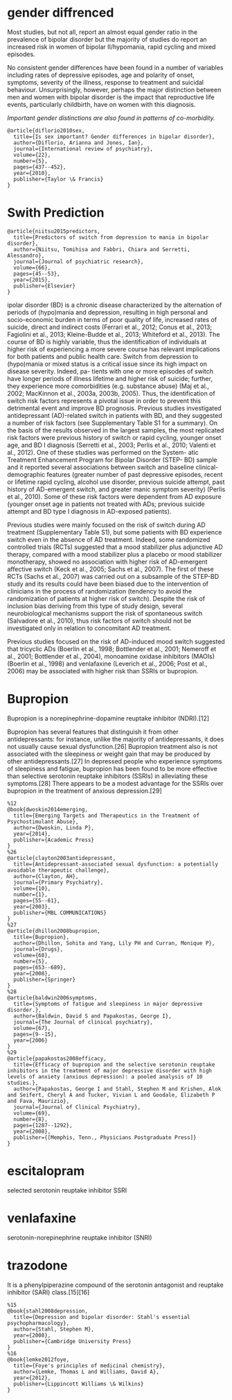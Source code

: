 # gender diffrenced

Most studies, but not all, report an almost equal gender ratio in the prevalence of bipolar disorder but the majority of studies do report an increased risk in women of bipolar II/hypomania, rapid cycling and mixed episodes. 


No consistent gender differences have been found in a number of variables including rates of depressive episodes, age and polarity of onset, symptoms, severity of the illness, response to treatment and suicidal behaviour. Unsurprisingly, however, perhaps the major distinction between men and women with bipolar disorder is the impact that reproductive life events, particularly childbirth, have on women with this diagnosis.


*Important gender distinctions are also found in patterns of co-morbidity.*



```
@article{diflorio2010sex,
  title={Is sex important? Gender differences in bipolar disorder},
  author={Diflorio, Arianna and Jones, Ian},
  journal={International review of psychiatry},
  volume={22},
  number={5},
  pages={437--452},
  year={2010},
  publisher={Taylor \& Francis}
}
```



# Swith Prediction

```
@article{niitsu2015predictors,
  title={Predictors of switch from depression to mania in bipolar disorder},
  author={Niitsu, Tomihisa and Fabbri, Chiara and Serretti, Alessandro},
  journal={Journal of psychiatric research},
  volume={66},
  pages={45--53},
  year={2015},
  publisher={Elsevier}
}
```

ipolar disorder (BD) is a chronic disease characterized by the
alternation of periods of (hypo)mania and depression, resulting in
high personal and socio-economic burden in terms of poor quality
of life, increased rates of suicide, direct and indirect costs (Ferrari
et al., 2012; Conus et al., 2013; Fagiolini et al., 2013; Kleine-Budde
et al., 2013; Whiteford et al., 2013). The course of BD is highly
variable, thus the identification of individuals at higher risk of
experiencing a more severe course has relevant implications for
both patients and public health care.
Switch from depression to (hypo)mania or mixed status is a
critical issue since its high impact on disease severity. Indeed, pa-
tients with one or more episodes of switch have longer periods of
illness lifetime and higher risk of suicide; further, they experience
more comorbidities (e.g. substance abuse) (Maj et al., 2002;
MacKinnon et al., 2003a, 2003b, 2005). Thus, the identification of
switch risk factors represents a pivotal issue in order to prevent this
detrimental event and improve BD prognosis. Previous studies
investigated antidepressant (AD)-related switch in patients with
BD, and they suggested a number of risk factors (see
Supplementary Table S1 for a summary). On the basis of the results
observed in the largest samples, the most replicated risk factors
were previous history of switch or rapid cycling, younger onset age,
and BD I diagnosis (Serretti et al., 2003; Perlis et al., 2010; Valenti
et al., 2012). One of these studies was performed on the System-
atic Treatment Enhancement Program for Bipolar Disorder (STEP-
BD) sample and it reported several associations between switch
and baseline clinical-demographic features (greater number of past
depressive episodes, recent or lifetime rapid cycling, alcohol use
disorder, previous suicide attempt, past history of AD-emergent
switch, and greater manic symptom severity) (Perlis et al., 2010).
Some of these risk factors were dependent from AD exposure
(younger onset age in patients not treated with ADs; previous
suicide attempt and BD type I diagnosis in AD-exposed patients).

Previous studies were mainly focused on the risk of switch
during AD treatment (Supplementary Table S1), but some patients
with BD experience switch even in the absence of AD treatment.
Indeed, some randomized controlled trials (RCTs) suggested that a
mood stabilizer plus adjunctive AD therapy, compared with a mood
stabilizer plus a placebo or mood stabilizer monotherapy, showed
no association with higher risk of AD-emergent affective switch
(Keck et al., 2005; Sachs et al., 2007). The first of these RCTs (Sachs
et al., 2007) was carried out on a subsample of the STEP-BD study
and its results could have been biased due to the intervention of
clinicians in the process of randomization (tendency to avoid the
randomization of patients at higher risk of switch). Despite the risk
of inclusion bias deriving from this type of study design, several
neurobiological mechanisms support the risk of spontaneous
switch (Salvadore et al., 2010), thus risk factors of switch should not
be investigated only in relation to concomitant AD treatment.

Previous studies focused on the risk of AD-induced mood switch
suggested that tricyclic ADs (Boerlin et al., 1998; Bottlender et al.,
2001; Nemeroff et al., 2001; Bottlender et al., 2004), monoamine
oxidase inhibitors (MAOIs) (Boerlin et al., 1998) and venlafaxine
(Leverich et al., 2006; Post et al., 2006) may be associated with
higher risk than SSRIs or bupropion.


# Bupropion

Bupropion is a norepinephrine-dopamine reuptake inhibitor (NDRI).[12]

Bupropion has several features that distinguish it from other antidepressants: for instance, unlike the majority of antidepressants, it does not usually cause sexual dysfunction.[26] Bupropion treatment also is not associated with the sleepiness or weight gain that may be produced by other antidepressants.[27] In depressed people who experience symptoms of sleepiness and fatigue, bupropion has been found to be more effective than selective serotonin reuptake inhibitors (SSRIs) in alleviating these symptoms.[28] There appears to be a modest advantage for the SSRIs over bupropion in the treatment of anxious depression.[29]
```
%12
@book{dwoskin2014emerging,
  title={Emerging Targets and Therapeutics in the Treatment of Psychostimulant Abuse},
  author={Dwoskin, Linda P},
  year={2014},
  publisher={Academic Press}
}
%26
@article{clayton2003antidepressant,
  title={Antidepressant-associated sexual dysfunction: a potentially avoidable therapeutic challenge},
  author={Clayton, AH},
  journal={Primary Psychiatry},
  volume={10},
  number={1},
  pages={55--61},
  year={2003},
  publisher={MBL COMMUNICATIONS}
}
%27
@article{dhillon2008bupropion,
  title={Bupropion},
  author={Dhillon, Sohita and Yang, Lily PH and Curran, Monique P},
  journal={Drugs},
  volume={68},
  number={5},
  pages={653--689},
  year={2008},
  publisher={Springer}
}
%28
@article{baldwin2006symptoms,
  title={Symptoms of fatigue and sleepiness in major depressive disorder.},
  author={Baldwin, David S and Papakostas, George I},
  journal={The Journal of clinical psychiatry},
  volume={67},
  pages={9--15},
  year={2006}
}
%29
@article{papakostas2008efficacy,
  title={Efficacy of bupropion and the selective serotonin reuptake inhibitors in the treatment of major depressive disorder with high levels of anxiety (anxious depression): a pooled analysis of 10 studies.},
  author={Papakostas, George I and Stahl, Stephen M and Krishen, Alok and Seifert, Cheryl A and Tucker, Vivian L and Goodale, Elizabeth P and Fava, Maurizio},
  journal={Journal of Clinical Psychiatry},
  volume={69},
  number={8},
  pages={1287--1292},
  year={2008},
  publisher={[Memphis, Tenn., Physicians Postgraduate Press]}
}
```
# escitalopram
 selected serotonin reuptake inhibitor SSRI 
 
# venlafaxine
 serotonin-norepinephrine reuptake inhibitor (SNRI) 

# trazodone
It is a phenylpiperazine compound of the serotonin antagonist and reuptake inhibitor (SARI) class.[15][16] 

```
%15
@book{stahl2008depression,
  title={Depression and bipolar disorder: Stahl's essential psychopharmacology},
  author={Stahl, Stephen M},
  year={2008},
  publisher={Cambridge University Press}
}
%16
@book{lemke2012foye,
  title={Foye's principles of medicinal chemistry},
  author={Lemke, Thomas L and Williams, David A},
  year={2012},
  publisher={Lippincott Williams \& Wilkins}
}
```


